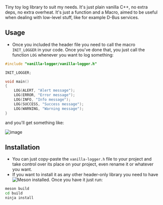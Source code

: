 Tiny toy log library to suit my needs. It's just plain vanilla C++, no extra deps, no extra overheat. 
It's just a function and a Macro, aimed to be useful when dealing with low-level stuff, like for example D-Bus services.

## Usage
- Once you included the header file you need to call the macro `INIT_LOGGER` in your code. Once you've done that, you just call the function `LOG` whenever you want to log something:
```C++
#include "vanilla-logger/vanilla-logger.h"

INIT_LOGGER;

void main()
{
    LOG(ALERT, "Alert message");
    LOG(ERROR, "Error message");
    LOG(INFO, "Info message");
    LOG(SUCCESS, "Success message");
    LOG(WARNING, "Warning message");
}
```
and you'll get something like:

![image](https://user-images.githubusercontent.com/68255757/146881731-6ac1a81b-fe69-46f3-823f-b62817a8a8f5.png)

## Installation
- You can just copy-paste the `vanilla-logger.h` file to your project and take control over its place on your project, even rename it or whatever you want.
- If you want to install it as any other header-only library you need to have ![Meson](https://mesonbuild.com/)
 installed. Once you have it just run:
```cmd
meson build
cd build
ninja install
```
